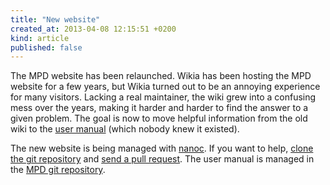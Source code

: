```yaml
---
title: "New website"
created_at: 2013-04-08 12:15:51 +0200
kind: article
published: false
---
```


The MPD website has been relaunched.  Wikia has been hosting the MPD
website for a few years, but Wikia turned out to be an annoying
experience for many visitors.  Lacking a real maintainer, the wiki
grew into a confusing mess over the years, making it harder and harder
to find the answer to a given problem.  The goal is now to move
helpful information from the old wiki to the [user manual](/doc/user/)
(which nobody knew it existed).

The new website is being managed with [nanoc](http://nanoc.ws/).  If
you want to help,
[clone the git repository](http://git.musicpd.org/cgit/master/website.git/)
and
[send a pull request](https://lists.sourceforge.net/lists/listinfo/musicpd-dev-team).
The user manual is managed in the
[MPD git repository](http://git.musicpd.org/cgit/master/mpd.git/tree/doc/user.xml).
